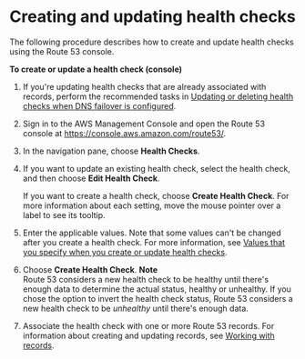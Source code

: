 # Creating and updating health checks<a name="health-checks-creating"></a>

The following procedure describes how to create and update health checks using the Route 53 console\.

<a name="health-checks-creating-console-proc"></a>

**To create or update a health check \(console\)**

1. If you're updating health checks that are already associated with records, perform the recommended tasks in [Updating or deleting health checks when DNS failover is configured](health-checks-updating-deleting-tasks.md)\.

1. Sign in to the AWS Management Console and open the Route 53 console at [https://console\.aws\.amazon\.com/route53/](https://console.aws.amazon.com/route53/)\.

1. In the navigation pane, choose **Health Checks**\.

1. If you want to update an existing health check, select the health check, and then choose **Edit Health Check**\.

   If you want to create a health check, choose **Create Health Check**\. For more information about each setting, move the mouse pointer over a label to see its tooltip\.

1. Enter the applicable values\. Note that some values can't be changed after you create a health check\. For more information, see [Values that you specify when you create or update health checks](health-checks-creating-values.md)\.

1. Choose **Create Health Check**\.
**Note**  
Route 53 considers a new health check to be healthy until there's enough data to determine the actual status, healthy or unhealthy\. If you chose the option to invert the health check status, Route 53 considers a new health check to be *unhealthy* until there's enough data\.

1. Associate the health check with one or more Route 53 records\. For information about creating and updating records, see [Working with records](rrsets-working-with.md)\.